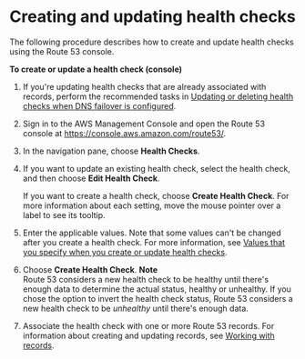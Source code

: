 # Creating and updating health checks<a name="health-checks-creating"></a>

The following procedure describes how to create and update health checks using the Route 53 console\.

<a name="health-checks-creating-console-proc"></a>

**To create or update a health check \(console\)**

1. If you're updating health checks that are already associated with records, perform the recommended tasks in [Updating or deleting health checks when DNS failover is configured](health-checks-updating-deleting-tasks.md)\.

1. Sign in to the AWS Management Console and open the Route 53 console at [https://console\.aws\.amazon\.com/route53/](https://console.aws.amazon.com/route53/)\.

1. In the navigation pane, choose **Health Checks**\.

1. If you want to update an existing health check, select the health check, and then choose **Edit Health Check**\.

   If you want to create a health check, choose **Create Health Check**\. For more information about each setting, move the mouse pointer over a label to see its tooltip\.

1. Enter the applicable values\. Note that some values can't be changed after you create a health check\. For more information, see [Values that you specify when you create or update health checks](health-checks-creating-values.md)\.

1. Choose **Create Health Check**\.
**Note**  
Route 53 considers a new health check to be healthy until there's enough data to determine the actual status, healthy or unhealthy\. If you chose the option to invert the health check status, Route 53 considers a new health check to be *unhealthy* until there's enough data\.

1. Associate the health check with one or more Route 53 records\. For information about creating and updating records, see [Working with records](rrsets-working-with.md)\.